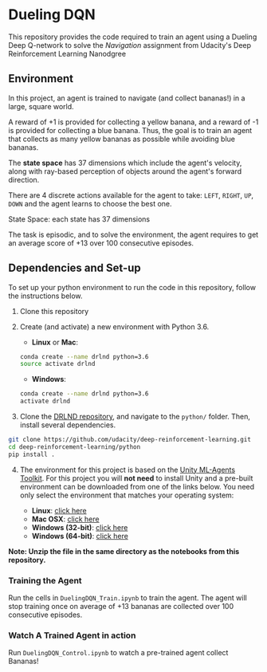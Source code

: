 # Dueling DQN

This repository provides the code required to train an agent using a Dueling Deep Q-network to solve the _Navigation_ assignment from  Udacity's Deep Reinforcement Learning Nanodgree

## Environment

In this project, an agent is trained to navigate (and collect bananas!) in a large, square world. 

A reward of +1 is provided for collecting a yellow banana, and a reward of -1 is provided for collecting a blue banana. Thus, the goal is to train an agent that collects as many yellow bananas as possible while avoiding blue bananas.

The __state space__ has 37 dimensions which include the agent's velocity, along with ray-based perception of objects around the agent's forward direction. 

There are 4 discrete actions available for the agent to take: `LEFT`, `RIGHT`, `UP`, `DOWN` and the agent learns to choose the best one. 

State Space: each state has 37 dimensions

The task is episodic, and to solve the environment, the agent requires to get an average score of +13 over 100 consecutive episodes.

## Dependencies and Set-up

To set up your python environment to run the code in this repository, follow the instructions below.

1. Clone this repository

2. Create (and activate) a new environment with Python 3.6.

	- __Linux__ or __Mac__: 
	```bash
	conda create --name drlnd python=3.6
	source activate drlnd
	```
	- __Windows__: 
	```bash
	conda create --name drlnd python=3.6 
	activate drlnd
	```
  
 3. Clone the [DRLND repository](https://github.com/udacity/deep-reinforcement-learning), and navigate to the `python/` folder.  Then, install several dependencies.
```bash
git clone https://github.com/udacity/deep-reinforcement-learning.git
cd deep-reinforcement-learning/python
pip install .
```

 4. The environment for this project is based on the [Unity ML-Agents Toolkit](https://github.com/Unity-Technologies/ml-agents). For this project you will __not need__ to install Unity and a pre-built environment can be downloaded from one of the links below. You need only select the environment that matches your operating system:

	- __Linux__: [click here](https://s3-us-west-1.amazonaws.com/udacity-drlnd/P1/Banana/Banana_Linux.zip)
	- __Mac OSX__: [click here](https://s3-us-west-1.amazonaws.com/udacity-drlnd/P1/Banana/Banana.app.zip)
	- __Windows (32-bit)__: [click here](https://s3-us-west-1.amazonaws.com/udacity-drlnd/P1/Banana/Banana_Windows_x86.zip)
	- __Windows (64-bit)__: [click here](https://s3-us-west-1.amazonaws.com/udacity-drlnd/P1/Banana/Banana_Windows_x86_64.zip)

__Note: Unzip the file in the same directory as the notebooks from this repository.__


### Training the Agent

Run the cells in `DuelingDQN_Train.ipynb` to train the agent. The agent will stop training once on average of +13 bananas are collected over 100 consecutive episodes.

### Watch A Trained Agent in action

Run `DuelingDQN_Control.ipynb` to watch a pre-trained agent collect Bananas!


